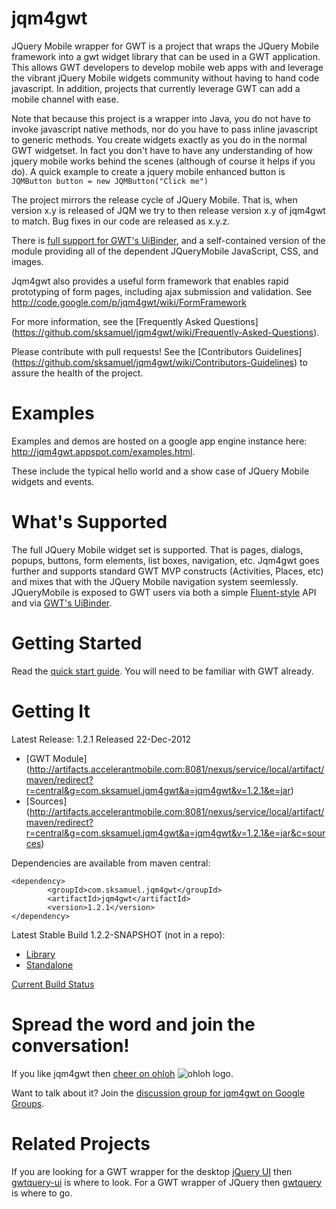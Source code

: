 jqm4gwt
=======

JQuery Mobile wrapper for GWT is a project that wraps the JQuery Mobile framework into a gwt widget library that can be used in a GWT application. This allows GWT developers to develop mobile web apps with and leverage the vibrant jQuery Mobile widgets community without having to hand code javascript. In addition, projects that currently leverage GWT can add a mobile channel with ease.

Note that because this project is a wrapper into Java, you do not have to invoke javascript native methods, nor do you have to pass inline javascript to generic methods. You create widgets exactly as you do in the normal GWT widgetset. In fact you don't have to have any understanding of how jquery mobile works behind the scenes (although of course it helps if you do). A quick example to create a jquery mobile enhanced button is `JQMButton button = new JQMButton("Click me")`

The project mirrors the release cycle of JQuery Mobile. That is, when version x.y is released of JQM we try to then release version x.y of jqm4gwt to match. Bug fixes in our code are released as x.y.z.

There is [full support for GWT's UiBinder](https://github.com/sksamuel/jqm4gwt/wiki/Using-jqm4gwt-with-UiBinder),
 and a self-contained version of the module providing all of the dependent JQueryMobile JavaScript, CSS, and images.

Jqm4gwt also provides a useful form framework that enables rapid prototyping of form pages, including ajax submission and validation. See http://code.google.com/p/jqm4gwt/wiki/FormFramework

For more information, see the [Frequently Asked Questions] (https://github.com/sksamuel/jqm4gwt/wiki/Frequently-Asked-Questions).

Please contribute with pull requests! See the [Contributors Guidelines] (https://github.com/sksamuel/jqm4gwt/wiki/Contributors-Guidelines) to assure the health of the project.

Examples
========

Examples and demos are hosted on a google app engine instance here: http://jqm4gwt.appspot.com/examples.html.

These include the typical hello world and a show case of JQuery Mobile widgets and events.

What's Supported
========

The full JQuery Mobile widget set is supported. That is pages, dialogs, popups, buttons, form elements, list boxes, navigation, etc.
Jqm4gwt goes further and supports standard GWT MVP constructs (Activities, Places, etc) and mixes that with the JQuery Mobile navigation system seemlessly.
JQueryMobile is exposed to GWT users via both a simple [Fluent-style](http://en.wikipedia.org/wiki/Fluent_interface) API and via
[GWT's UiBinder](https://developers.google.com/web-toolkit/doc/latest/DevGuideUiBinder).

Getting Started
========

Read the [quick start guide](https://github.com/sksamuel/jqm4gwt/wiki/Getting-Started). You will need to be familiar with GWT already.

Getting It
========

Latest Release: 1.2.1 Released 22-Dec-2012
 * [GWT Module] (http://artifacts.accelerantmobile.com:8081/nexus/service/local/artifact/maven/redirect?r=central&g=com.sksamuel.jqm4gwt&a=jqm4gwt&v=1.2.1&e=jar)
 * [Sources] (http://artifacts.accelerantmobile.com:8081/nexus/service/local/artifact/maven/redirect?r=central&g=com.sksamuel.jqm4gwt&a=jqm4gwt&v=1.2.1&e=jar&c=sources)

Dependencies are available from maven central:

  	<dependency>
			<groupId>com.sksamuel.jqm4gwt</groupId>
			<artifactId>jqm4gwt</artifactId>
			<version>1.2.1</version>
  	</dependency>

Latest Stable Build 1.2.2-SNAPSHOT (not in a repo):
 * [Library](http://ci.accelerantmobile.com:8080/job/jqm4gwt_sksamuel/lastStableBuild/com.sksamuel.jqm4gwt$jqm4gwt/)
 * [Standalone](http://ci.accelerantmobile.com:8080/job/jqm4gwt_sksamuel/lastStableBuild/com.sksamuel.jqm4gwt$jqm4gwt-standalone/)

[Current Build Status](http://ci.accelerantmobile.com:8080/job/jqm4gwt_sksamuel/)

Spread the word and join the conversation!
================

If you like jqm4gwt then [cheer on ohloh](https://www.ohloh.net/stack_entries/new?project_id=jqm4gwt&ref=sample)
![ohloh logo](https://www.ohloh.net/images/stack/iusethis/static_logo.png).

Want to talk about it? Join the [discussion group for jqm4gwt on Google Groups](https://groups.google.com/forum/?fromgroups#!forum/jqm4gwt).

Related Projects
================

If you are looking for a GWT wrapper for the desktop [jQuery UI](http://jqueryui.com) then [gwtquery-ui](http://code.google.com/p/gwtquery-ui/) is where to look.
For a GWT wrapper of JQuery then [gwtquery](http://code.google.com/p/gwtquery) is where to go.
